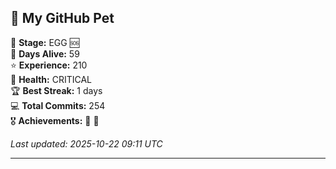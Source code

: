 ## 🐾 My GitHub Pet

🥚 **Stage:** EGG 🆘  
📅 **Days Alive:** 59  
⭐ **Experience:** 210  
💓 **Health:** CRITICAL  
🏆 **Best Streak:** 1 days  
💻 **Total Commits:** 254  
🎖️ **Achievements:** 🐣 🔄  

*Last updated: 2025-10-22 09:11 UTC*

---
